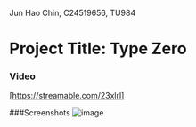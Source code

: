 Jun Hao Chin, C24519656, TU984

# Project Title: Type Zero


### Video
[https://streamable.com/23xlrl]

###Screenshots
![image](https://github.com/user-attachments/assets/7e44a03f-68fa-480e-9ed0-f80895aeb7a8)

